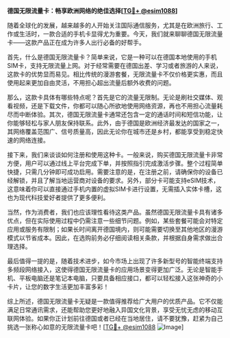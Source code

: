 **德国无限流量卡：畅享欧洲网络的绝佳选择[[TG💪+ @esim1088](https://t.me/s/esim1088)]**

随着全球化的发展，越来越多的人开始关注国际通信服务，尤其是在欧洲旅行、工作或生活时，一款合适的手机卡显得尤为重要。今天，我们就来聊聊德国无限流量卡——这款产品正在成为许多人出行必备的好帮手。

首先，什么是德国无限流量卡？简单来说，它是一种可以在德国本地使用的手机SIM卡，支持无限流量上网。对于经常需要在德国出差、学习或者旅游的人来说，这款卡的优势显而易见。相比传统的漫游套餐，无限流量卡不仅价格更实惠，而且使用起来更加自由灵活，不用担心超出流量后额外收费的问题。

那么，这款卡具体有哪些特点呢？首先是它的流量无限制。无论是刷社交媒体、观看视频，还是下载文件，你都可以随心所欲地使用网络资源，再也不用担心流量耗尽而中断体验。其次，德国无限流量卡通常还包含一定的通话时间和短信功能，让你能够轻松与家人朋友保持联系。此外，由于德国是欧洲经济最发达的国家之一，其网络覆盖范围广、信号质量高，因此无论你在城市还是乡村，都能享受到稳定快速的网络连接。

接下来，我们来谈谈如何注册和使用这种卡。一般来说，购买德国无限流量卡非常方便，用户可以通过线上平台完成下单，并按照指引完成激活步骤。整个过程简单快捷，只需几分钟即可成功启用。需要注意的是，在注册之前，请确保你的设备已经解锁，并且了解当地运营商对设备的要求。另外，部分卡可能支持eSIM技术，这意味着你可以直接通过手机内置的虚拟SIM卡进行设置，无需插入实体卡槽，这也为现代科技爱好者提供了更多便利。

当然，作为消费者，我们也应该理性看待这类产品。虽然德国无限流量卡具有诸多优点，但在实际使用过程中仍需注意一些细节问题。例如，某些套餐可能会对特定应用或服务有限制；如果长时间离开德国境内，则可能需要切换至其他地区的漫游模式以节省成本。因此，在选购前务必仔细阅读相关条款，并根据自身需求做出合理选择。

最后值得一提的是，随着技术进步，如今市场上出现了许多新型号的智能终端支持多频段网络接入，这使得德国无限流量卡的应用场景变得更加广泛。无论是智能手机、平板电脑还是笔记本电脑，只要具备相应接口，都可以轻松接入这张神奇的小卡片，让您的数字生活更加丰富多彩！

综上所述，德国无限流量卡无疑是一款值得推荐给广大用户的优质产品。它不仅能满足日常通讯需求，还能帮助您更好地融入异国文化背景，享受无忧无虑的移动互联网体验。如果你正计划前往德国或者已经在当地居住，请不要犹豫，赶紧为自己挑选一张称心如意的无限流量卡吧！[[TG💪+ @esim1088](https://t.me/s/esim1088) ![Image](https://i.postimg.cc/4NQfJmqS/Snipaste-2025-05-13-00-14-12.png)]